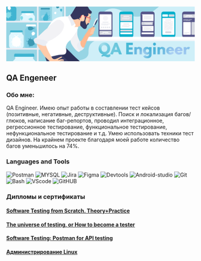 ![Header](https://github.com/ZBoziev/zboziev/blob/main/assets/assets_QA.png)

## QA Engeneer

### Обо мне:
QA Engineer. Имею опыт работы в составлении тест кейсов (позитивные, негативные, деструктивные). Поиск и локализация багов/глюков, написание баг-репортов, проводил интеграционное, регрессионное тестирование, функциональное тестирование, нефункциональное тестирование и т.д. Умею использовать техники тест дизайнов. На крайнем проекте благодаря моей работе количество багов уменьшилось на 74%.

### Languages and Tools
![Postman](https://img.shields.io/badge/Postman-grey?logo=Postman)
![MYSQL](https://img.shields.io/badge/MYSQL-green?logo=mysql)
![Jira](https://img.shields.io/badge/Jira-blue?logo=Jira)
![Figma](https://img.shields.io/badge/Figma-yellow?logo=Figma)
![Devtools](https://img.shields.io/badge/Devtools-green?logo=Devtools)
![Android-studio](https://img.shields.io/badge/Android-studio-blue?logo=Android-studio)
![Git](https://img.shields.io/badge/Git-orange?logo=Git)
![Bash](https://img.shields.io/badge/Bash-white?logo=Bash)
![VScode](https://img.shields.io/badge/VScode-blue?logo=VScode)
![GitHUB](https://img.shields.io/badge/GitHUB-black?logo=GitHUB)


### Дипломы и сертификаты

#### <a href="https://drive.google.com/file/d/1CT56mP-kuD6Y_bQAT_x3h9H_vYnZZgvN/view?usp=drive_link">Software Testing from Scratch. Theory+Practice</a>
#### <a href="https://drive.google.com/file/d/1auS_ENRPnSlbUfHhbBozX-FDWdJ4BrIZ/view?usp=drive_link">The universe of testing, or How to become a tester</a>
#### <a href="https://drive.google.com/file/d/1ou-uVgEvUVmJQxhtRT2a_HmHjUfXXSLC/view?usp=drive_link">Software Testing: Postman for API testing</a>
#### <a href="https://drive.google.com/file/d/1w97nivmR7I--oNKkK_TLNF7YKyHXiOEU/view?usp=drive_link">Администрирование Linux</a>
<!-- ![Anurag's GitHub stats](https://github-readme-stats.vercel.app/api?username=ZBoziev&show_icons=true&theme=radical) -->